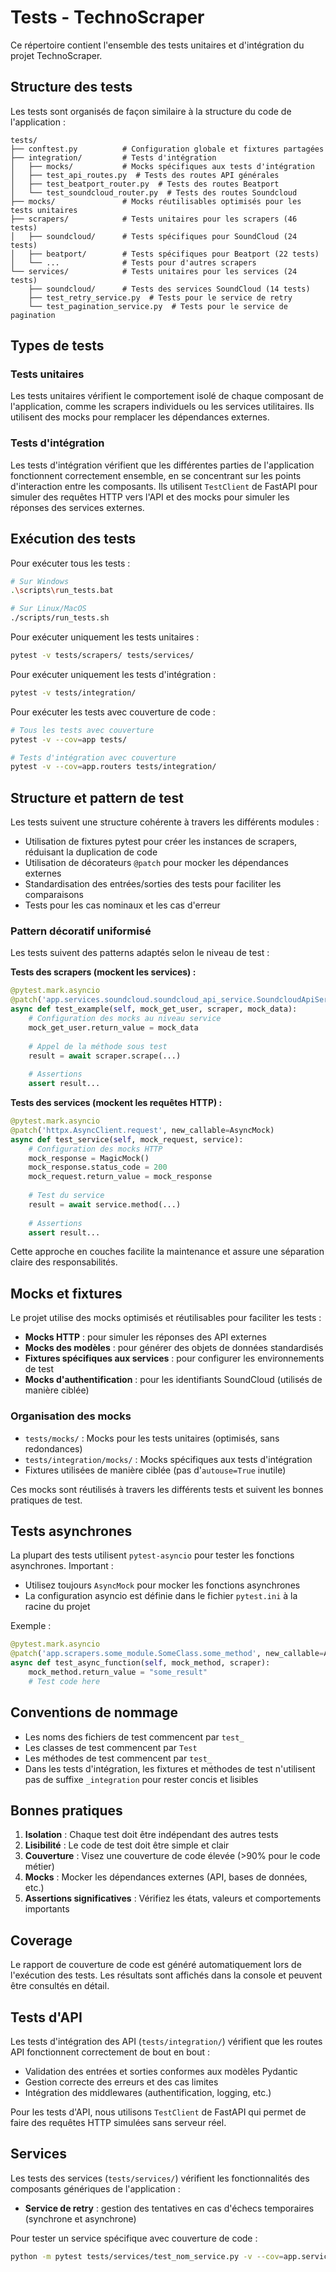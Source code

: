 # Tests - TechnoScraper

Ce répertoire contient l'ensemble des tests unitaires et d'intégration du projet TechnoScraper.

## Structure des tests

Les tests sont organisés de façon similaire à la structure du code de l'application :

```
tests/
├── conftest.py          # Configuration globale et fixtures partagées
├── integration/         # Tests d'intégration
│   ├── mocks/           # Mocks spécifiques aux tests d'intégration
│   ├── test_api_routes.py  # Tests des routes API générales
│   ├── test_beatport_router.py  # Tests des routes Beatport
│   └── test_soundcloud_router.py  # Tests des routes Soundcloud
├── mocks/               # Mocks réutilisables optimisés pour les tests unitaires
├── scrapers/            # Tests unitaires pour les scrapers (46 tests)
│   ├── soundcloud/      # Tests spécifiques pour SoundCloud (24 tests)
│   ├── beatport/        # Tests spécifiques pour Beatport (22 tests)
│   └── ...              # Tests pour d'autres scrapers
└── services/            # Tests unitaires pour les services (24 tests)
    ├── soundcloud/      # Tests des services SoundCloud (14 tests)
    ├── test_retry_service.py  # Tests pour le service de retry
    └── test_pagination_service.py  # Tests pour le service de pagination
```

## Types de tests

### Tests unitaires

Les tests unitaires vérifient le comportement isolé de chaque composant de l'application, comme les scrapers individuels ou les services utilitaires. Ils utilisent des mocks pour remplacer les dépendances externes.

### Tests d'intégration

Les tests d'intégration vérifient que les différentes parties de l'application fonctionnent correctement ensemble, en se concentrant sur les points d'interaction entre les composants. Ils utilisent `TestClient` de FastAPI pour simuler des requêtes HTTP vers l'API et des mocks pour simuler les réponses des services externes.

## Exécution des tests

Pour exécuter tous les tests :

```bash
# Sur Windows
.\scripts\run_tests.bat

# Sur Linux/MacOS
./scripts/run_tests.sh
```

Pour exécuter uniquement les tests unitaires :

```bash
pytest -v tests/scrapers/ tests/services/
```

Pour exécuter uniquement les tests d'intégration :

```bash
pytest -v tests/integration/
```

Pour exécuter les tests avec couverture de code :

```bash
# Tous les tests avec couverture
pytest -v --cov=app tests/

# Tests d'intégration avec couverture
pytest -v --cov=app.routers tests/integration/
```

## Structure et pattern de test

Les tests suivent une structure cohérente à travers les différents modules :

- Utilisation de fixtures pytest pour créer les instances de scrapers, réduisant la duplication de code
- Utilisation de décorateurs `@patch` pour mocker les dépendances externes
- Standardisation des entrées/sorties des tests pour faciliter les comparaisons
- Tests pour les cas nominaux et les cas d'erreur

### Pattern décoratif uniformisé

Les tests suivent des patterns adaptés selon le niveau de test :

**Tests des scrapers (mockent les services) :**
```python
@pytest.mark.asyncio
@patch('app.services.soundcloud.soundcloud_api_service.SoundcloudApiService.get_user', new_callable=AsyncMock)
async def test_example(self, mock_get_user, scraper, mock_data):
    # Configuration des mocks au niveau service
    mock_get_user.return_value = mock_data
    
    # Appel de la méthode sous test
    result = await scraper.scrape(...)
    
    # Assertions
    assert result...
```

**Tests des services (mockent les requêtes HTTP) :**
```python
@pytest.mark.asyncio
@patch('httpx.AsyncClient.request', new_callable=AsyncMock)
async def test_service(self, mock_request, service):
    # Configuration des mocks HTTP
    mock_response = MagicMock()
    mock_response.status_code = 200
    mock_request.return_value = mock_response
    
    # Test du service
    result = await service.method(...)
    
    # Assertions
    assert result...
```

Cette approche en couches facilite la maintenance et assure une séparation claire des responsabilités.

## Mocks et fixtures

Le projet utilise des mocks optimisés et réutilisables pour faciliter les tests :

- **Mocks HTTP** : pour simuler les réponses des API externes
- **Mocks des modèles** : pour générer des objets de données standardisés
- **Fixtures spécifiques aux services** : pour configurer les environnements de test
- **Mocks d'authentification** : pour les identifiants SoundCloud (utilisés de manière ciblée)

### Organisation des mocks

- `tests/mocks/` : Mocks pour les tests unitaires (optimisés, sans redondances)
- `tests/integration/mocks/` : Mocks spécifiques aux tests d'intégration
- Fixtures utilisées de manière ciblée (pas d'`autouse=True` inutile)

Ces mocks sont réutilisés à travers les différents tests et suivent les bonnes pratiques de test.

## Tests asynchrones

La plupart des tests utilisent `pytest-asyncio` pour tester les fonctions asynchrones.
Important : 
- Utilisez toujours `AsyncMock` pour mocker les fonctions asynchrones
- La configuration asyncio est définie dans le fichier `pytest.ini` à la racine du projet

Exemple :
```python
@pytest.mark.asyncio
@patch('app.scrapers.some_module.SomeClass.some_method', new_callable=AsyncMock)
async def test_async_function(self, mock_method, scraper):
    mock_method.return_value = "some_result"
    # Test code here
```

## Conventions de nommage

- Les noms des fichiers de test commencent par `test_`
- Les classes de test commencent par `Test`
- Les méthodes de test commencent par `test_`
- Dans les tests d'intégration, les fixtures et méthodes de test n'utilisent pas de suffixe `_integration` pour rester concis et lisibles

## Bonnes pratiques

1. **Isolation** : Chaque test doit être indépendant des autres tests
2. **Lisibilité** : Le code de test doit être simple et clair
3. **Couverture** : Visez une couverture de code élevée (>90% pour le code métier)
4. **Mocks** : Mocker les dépendances externes (API, bases de données, etc.)
5. **Assertions significatives** : Vérifiez les états, valeurs et comportements importants

## Coverage

Le rapport de couverture de code est généré automatiquement lors de l'exécution des tests. 
Les résultats sont affichés dans la console et peuvent être consultés en détail.

## Tests d'API

Les tests d'intégration des API (`tests/integration/`) vérifient que les routes API fonctionnent correctement de bout en bout :

- Validation des entrées et sorties conformes aux modèles Pydantic
- Gestion correcte des erreurs et des cas limites
- Intégration des middlewares (authentification, logging, etc.)

Pour les tests d'API, nous utilisons `TestClient` de FastAPI qui permet de faire des requêtes HTTP simulées sans serveur réel.

## Services

Les tests des services (`tests/services/`) vérifient les fonctionnalités des composants génériques de l'application :

- **Service de retry** : gestion des tentatives en cas d'échecs temporaires (synchrone et asynchrone)

Pour tester un service spécifique avec couverture de code :

```bash
python -m pytest tests/services/test_nom_service.py -v --cov=app.services.nom_service
``` 